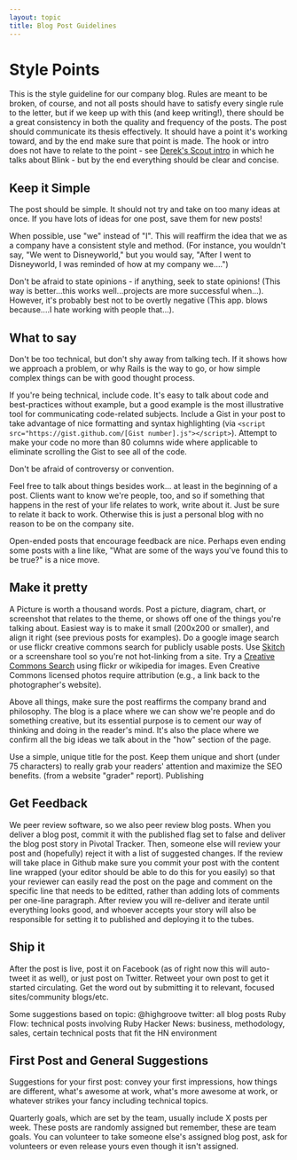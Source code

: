 ```yaml
---
layout: topic
title: Blog Post Guidelines
---
```


Style Points
============

This is the style guideline for our company blog. Rules are meant to be broken, of course, and not all posts should have to satisfy every single rule to the letter, but if we keep up with this (and keep writing!), there should be a great consistency in both the quality and frequency of the posts. The post should communicate its thesis effectively. It should have a point it's working toward, and by the end make sure that point is made. The hook or intro does not have to relate to the point - see [Derek's Scout intro](http://highgroove.com/articles/2008/01/22/web-app-service-plan-subscriptions.html) in which he talks about Blink - but by the end everything should be clear and concise.


## Keep it Simple

The post should be simple. It should not try and take on too many ideas at once. If you have lots of ideas for one post, save them for new posts!

When possible, use "we" instead of "I". This will reaffirm the idea that we as a company have a consistent style and method. (For instance, you wouldn't say, "We went to Disneyworld," but you would say, "After I went to Disneyworld, I was reminded of how at my company we....")

Don't be afraid to state opinions - if anything, seek to state opinions! (This way is better...this works well...projects are more successful when...). However, it's probably best not to be overtly negative (This app. blows because....I hate working with people that...).

## What to say

Don't be too technical, but don't shy away from talking tech. If it shows how we approach a problem, or why Rails is the way to go, or how simple complex things can be with good thought process.

If you're being technical, include code. It's easy to talk about code and best-practices without example, but a good example is the most illustrative tool for communicating code-related subjects. Include a Gist in your post to take advantage of nice formatting and syntax highlighting (via `<script src="https://gist.github.com/[Gist number].js"></script>`). Attempt to make your code no more than 80 columns wide where applicable to eliminate scrolling the Gist to see all of the code.

Don't be afraid of controversy or convention.

Feel free to talk about things besides work... at least in the beginning of a post. Clients want to know we're people, too, and so if something that happens in the rest of your life relates to work, write about it. Just be sure to relate it back to work. Otherwise this is just a personal blog with no reason to be on the company site.

Open-ended posts that encourage feedback are nice. Perhaps even ending some posts with a line like, "What are some of the ways you've found this to be true?" is a nice move.


## Make it pretty

A Picture is worth a thousand words. Post a picture, diagram, chart, or screenshot that relates to the theme, or shows off one of the things you're talking about. Easiest way is to make it small (200x200 or smaller), and align it right (see previous posts for examples). Do a google image search or use flickr creative commons search for publicly usable posts. Use [Skitch](http://skitch.com/) or a screenshare tool so you're not hot-linking from a site. Try a [Creative Commons Search](http://search.creativecommons.org/) using flickr or wikipedia for images. Even Creative Commons licensed photos require attribution (e.g., a link back to the photographer's website).

Above all things, make sure the post reaffirms the company brand and philosophy. The blog is a place where we can show we're people and do something creative, but its essential purpose is to cement our way of thinking and doing in the reader's mind. It's also the place where we confirm all the big ideas we talk about in the "how" section of the page.

Use a simple, unique title for the post.  Keep them unique and short (under 75 characters) to really grab your readers' attention and maximize the SEO benefits.  (from a website "grader" report).
Publishing

## Get Feedback

We peer review software, so we also peer review blog posts. When you deliver a blog post, commit it with the published flag set to false and deliver the blog post story in Pivotal Tracker. Then, someone else will review your post and (hopefully) reject it with a list of suggested changes.  If the review will take place in Github make sure you commit your post with the content line wrapped (your editor should be able to do this for you easily) so that your reviewer can easily read the post on the page and comment on the specific line that needs to be editted, rather than adding lots of comments per one-line paragraph.  After review you will re-deliver and iterate until everything looks good, and whoever accepts your story will also be responsible for setting it to published and deploying it to the tubes.


## Ship it

After the post is live, post it on Facebook (as of right now this will auto-tweet it as well), or just post on Twitter.  Retweet your own post to get it started circulating.  Get the word out by submitting it to relevant, focused sites/community blogs/etc.

Some suggestions based on topic:
@highgroove twitter: all blog posts
Ruby Flow: technical posts involving Ruby
Hacker News: business, methodology, sales, certain technical posts that fit the HN environment

## First Post and General Suggestions

Suggestions for your first post: convey your first impressions, how things are different, what's awesome at work, what's more awesome at work, or whatever strikes your fancy including technical topics.

Quarterly goals, which are set by the team, usually include X posts per week.  These posts are randomly assigned but remember, these are team goals.  You can volunteer to take someone else's assigned blog post, ask for volunteers or even release yours even though it isn't assigned.
